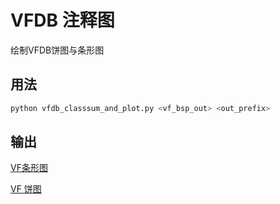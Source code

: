 # VFDB 注释图

绘制VFDB饼图与条形图

## 用法
```sh
python vfdb_classsum_and_plot.py <vf_bsp_out> <out_prefix>
```
## 输出
[VF条形图](https://github.com/QIngyuanfl/predict-annotation-for-metagenome/blob/master/pipeline/metagenome_work_out/4.annotation/Unigenes/VF/Unigenes.vf_barhplot.pdf)

[VF 饼图](https://github.com/QIngyuanfl/predict-annotation-for-metagenome/blob/master/pipeline/metagenome_work_out/4.annotation/Unigenes/VF/Unigenes.vf.pieplot.html)
